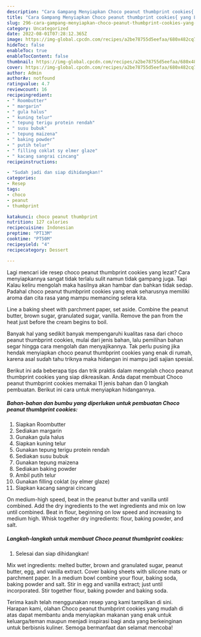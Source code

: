```yaml
---
description: "Cara Gampang Menyiapkan Choco peanut thumbprint cookies{ yang Lezat Sekali,  Menu Buat lebaran"
title: "Cara Gampang Menyiapkan Choco peanut thumbprint cookies{ yang Lezat Sekali,  Menu Buat lebaran"
slug: 296-cara-gampang-menyiapkan-choco-peanut-thumbprint-cookies-yang-lezat-sekali-menu-buat-lebaran
category: Uncategorized
date: 2022-08-01T07:28:12.365Z
image: https://img-global.cpcdn.com/recipes/a2be78755d5eefaa/680x482cq70/choco-peanut-thumbprint-cookies-foto-resep-utama.jpg
hideToc: false
enableToc: true
enableTocContent: false
thumbnail: https://img-global.cpcdn.com/recipes/a2be78755d5eefaa/680x482cq70/choco-peanut-thumbprint-cookies-foto-resep-utama.jpg
cover: https://img-global.cpcdn.com/recipes/a2be78755d5eefaa/680x482cq70/choco-peanut-thumbprint-cookies-foto-resep-utama.jpg
author: Admin
authorAv: notfound
ratingvalue: 4.7
reviewcount: 16
recipeingredient:
- " Roombutter"
- " margarin"
- " gula halus"
- " kuning telur"
- " tepung terigu protein rendah"
- " susu bubuk"
- " tepung maizena"
- " baking powder"
- " putih telur"
- " filling coklat sy elmer glaze"
- " kacang sangrai cincang"
recipeinstructions:

- "Sudah jadi dan siap dihidangkan!"
categories:
- Resep
tags:
- choco
- peanut
- thumbprint

katakunci: choco peanut thumbprint 
nutrition: 127 calories
recipecuisine: Indonesian
preptime: "PT13M"
cooktime: "PT50M"
recipeyield: "4"
recipecategory: Dessert

---
```



Lagi mencari ide resep choco peanut thumbprint cookies yang lezat? Cara menyiapkannya sangat tidak terlalu sulit namun tidak gampang juga. Tapi Kalau keliru mengolah maka hasilnya akan hambar dan bahkan tidak sedap. Padahal choco peanut thumbprint cookies yang enak seharusnya memiliki aroma dan cita rasa yang mampu memancing selera kita.


Line a baking sheet with parchment paper, set aside. Combine the peanut butter, brown sugar, granulated sugar, vanilla. Remove the pan from the heat just before the cream begins to boil.

Banyak hal yang sedikit banyak mempengaruhi kualitas rasa dari choco peanut thumbprint cookies, mulai dari jenis bahan, lalu pemilihan bahan segar hingga cara mengolah dan menyajikannya. Tak perlu pusing jika hendak menyiapkan choco peanut thumbprint cookies yang enak di rumah, karena asal sudah tahu triknya maka hidangan ini mampu jadi sajian spesial.


Berikut ini ada beberapa tips dan trik praktis dalam mengolah choco peanut thumbprint cookies yang siap dikreasikan. Anda dapat membuat Choco peanut thumbprint cookies memakai 11 jenis bahan dan 0 langkah pembuatan. Berikut ini cara untuk menyiapkan hidangannya.

<!--inarticleads1-->

##### Bahan-bahan dan bumbu yang diperlukan untuk pembuatan Choco peanut thumbprint cookies:

1. Siapkan  Roombutter
1. Sediakan  margarin
1. Gunakan  gula halus
1. Siapkan  kuning telur
1. Gunakan  tepung terigu protein rendah
1. Sediakan  susu bubuk
1. Gunakan  tepung maizena
1. Sediakan  baking powder
1. Ambil  putih telur
1. Gunakan  filling coklat (sy elmer glaze)
1. Siapkan  kacang sangrai cincang


On medium-high speed, beat in the peanut butter and vanilla until combined. Add the dry ingredients to the wet ingredients and mix on low until combined. Beat in flour, beginning on low speed and increasing to medium high. Whisk together dry ingredients: flour, baking powder, and salt. 

<!--inarticleads2-->

##### Langkah-langkah untuk membuat Choco peanut thumbprint cookies:


1. Selesai dan siap dihidangkan!

Mix wet ingredients: melted butter, brown and granulated sugar, peanut butter, egg, and vanilla extract. Cover baking sheets with silicone mats or parchment paper. In a medium bowl combine your flour, baking soda, baking powder and salt. Stir in egg and vanilla extract; just until incorporated. Stir together flour, baking powder and baking soda. 

Terima kasih telah menggunakan resep yang kami tampilkan di sini. Harapan kami, olahan Choco peanut thumbprint cookies yang mudah di atas dapat membantu anda menyiapkan makanan yang enak untuk keluarga/teman maupun menjadi inspirasi bagi anda yang berkeinginan untuk berbisnis kuliner. Semoga bermanfaat dan selamat mencoba!
